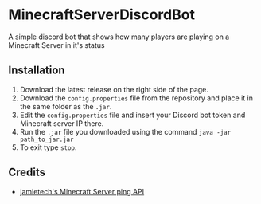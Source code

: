 # MinecraftServerDiscordBot
A simple discord bot that shows how many players are playing on a Minecraft Server in it's status

## Installation
1. Download the latest release on the right side of the page.
2. Download the `config.properties` file from the repository and place it in the same folder as the `.jar`.
3. Edit the `config.properties` file and insert your Discord bot token and Minecraft server IP there.
4. Run the `.jar` file you downloaded using the command `java -jar path_to_jar.jar`
5. To exit type `stop`.

## Credits
* [jamietech's Minecraft Server ping API](https://github.com/jamietech/MinecraftServerPing)
